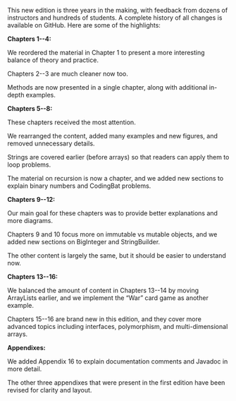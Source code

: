 This new edition is three years in the making, with feedback from dozens of instructors and hundreds of students.
A complete history of all changes is available on GitHub.
Here are some of the highlights:



**Chapters 1--4:**



We reordered the material in Chapter 1 to present a more interesting balance of theory and practice.

Chapters 2--3 are much cleaner now too.

Methods are now presented in a single chapter, along with additional in-depth examples.



**Chapters 5--8:**



These chapters received the most attention.

We rearranged the content, added many examples and new figures, and removed unnecessary details.

Strings are covered earlier (before arrays) so that readers can apply them to loop problems.

The material on recursion is now a chapter, and we added new sections to explain binary numbers and CodingBat problems.



**Chapters 9--12:**



Our main goal for these chapters was to provide better explanations and more diagrams.

Chapters 9 and 10 focus more on immutable vs mutable objects, and we added new sections on BigInteger and StringBuilder.

The other content is largely the same, but it should be easier to understand now.



**Chapters 13--16:**



We balanced the amount of content in Chapters 13--14 by moving ArrayLists earlier, and we implement the “War” card game as another example.

Chapters 15--16 are brand new in this edition, and they cover more advanced topics including interfaces, polymorphism, and multi-dimensional arrays.



**Appendixes:**



We added Appendix 16 to explain documentation comments and Javadoc in more detail.

The other three appendixes that were present in the first edition have been revised for clarity and layout.